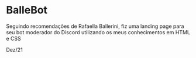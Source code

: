 # BalleBot

Seguindo recomendações de Rafaella Ballerini, fiz uma landing page para seu bot moderador do Discord utilizando os meus conhecimentos em HTML e CSS

Dez/21
